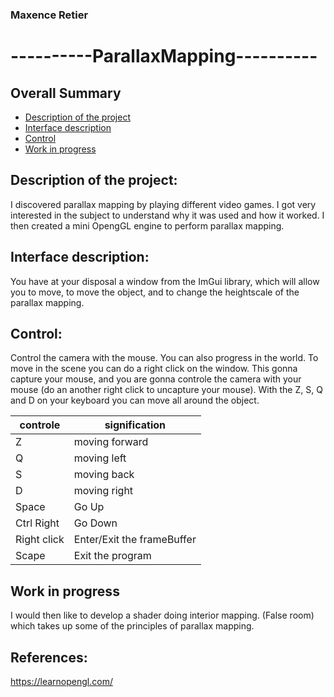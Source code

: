 <h3>Maxence Retier</h3>
<h1>----------ParallaxMapping----------</h1>

## **Overall Summary**

- [Description of the project](#Description-of-the-project)  
- [Interface description](#Interface-description)  
- [Control](#Control)  
- [Work in progress](#Work-in-progress)  


## **Description of the project:**
<p> I discovered parallax mapping by playing different video games. I got very interested in the subject to understand why it was used and how it worked. I then created a mini OpengGL engine to perform parallax mapping. </p>

## **Interface description:**
<p> You have at your disposal a window from the ImGui library, which will allow you to move, to move the object, and to change the heightscale of the parallax mapping.</p>

## **Control:**
<p>Control the camera with the mouse. You can also progress in the world. To move in the scene you can do a right click on the window. This gonna capture your mouse, and you are gonna controle the camera with your mouse (do an another right click to uncapture your mouse).
With the Z, S, Q and D on your keyboard you can move all around the object.<br> </p>

 controle      |     signification 
 ------------- | -------------   
 Z             |   moving forward  
 Q             |   moving left     
 S             |   moving back    
 D             |   moving right 
 Space         |   Go Up 
 Ctrl Right    |   Go Down 
 Right click   |   Enter/Exit the frameBuffer
 Scape         |   Exit the program

## **Work in progress**
<p>I would then like to develop a shader doing interior mapping. (False room) which takes up some of the principles of parallax mapping.</p>

## **References:**

https://learnopengl.com/